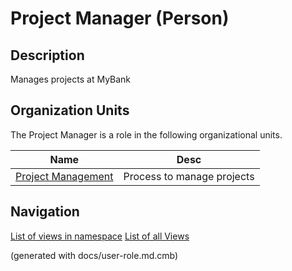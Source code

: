 # Project Manager (Person)

## Description
Manages projects at MyBank

## Organization Units
The Project Manager is a role in the following organizational units.

| Name | Desc |
|---|---|
| [Project Management](../../mybank/project-management/project-management.md) | Process to manage projects |


## Navigation
[List of views in namespace](./views-in-namespace.md)
[List of all Views](../../views.md)

(generated with docs/user-role.md.cmb)
